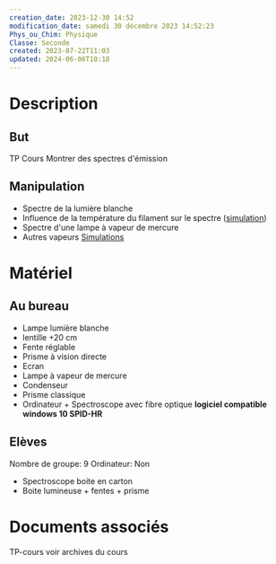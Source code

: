 ```yaml
---
creation_date: 2023-12-30 14:52
modification_date: samedi 30 décembre 2023 14:52:23
Phys_ou_Chim: Physique
Classe: Seconde
created: 2023-07-22T11:03
updated: 2024-06-06T10:18
---
```


# Description
## But

TP Cours
Montrer des spectres d'émission

## Manipulation

- Spectre de la lumière blanche
- Influence de la température du filament sur le spectre ([simulation](https://phet.colorado.edu/sims/html/blackbody-spectrum/latest/blackbody-spectrum_all.html?locale=fr))
- Spectre d'une lampe à vapeur de mercure
- Autres vapeurs [Simulations](https://physique.ostralo.net/spectre_em_abs/)

# Matériel
## Au bureau

- Lampe lumière blanche 
- lentille +20 cm
- Fente réglable
- Prisme à vision directe
- Ecran
- Lampe à vapeur de mercure
- Condenseur
- Prisme classique
- Ordinateur + Spectroscope avec fibre optique **logiciel compatible windows 10 SPID-HR** 

## Elèves

Nombre de groupe: 9
Ordinateur:  Non

- Spectroscope boite en carton
- Boite lumineuse + fentes + prisme


# Documents associés

TP-cours voir archives du cours




